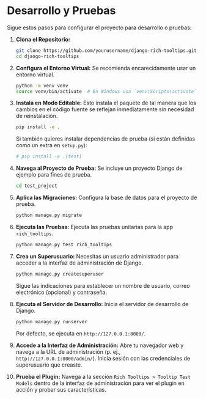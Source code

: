 # Desarrollo y Pruebas

Sigue estos pasos para configurar el proyecto para desarrollo o pruebas:

1.  **Clona el Repositorio:**
    ```bash
    git clone https://github.com/yourusername/django-rich-tooltips.git # Reemplaza con la URL real
    cd django-rich-tooltips
    ```

2.  **Configura el Entorno Virtual:**
    Se recomienda encarecidamente usar un entorno virtual.
    ```bash
    python -m venv venv
    source venv/bin/activate  # En Windows usa `venv\Scripts\activate`
    ```

3.  **Instala en Modo Editable:**
    Esto instala el paquete de tal manera que los cambios en el código fuente se reflejan inmediatamente sin necesidad de reinstalación.
    ```bash
    pip install -e .
    ```
    Si también quieres instalar dependencias de prueba (si están definidas como un extra en `setup.py`):
    ```bash
    # pip install -e .[test]
    ```

4.  **Navega al Proyecto de Prueba:**
    Se incluye un proyecto Django de ejemplo para fines de prueba.
    ```bash
    cd test_project
    ```

5.  **Aplica las Migraciones:**
    Configura la base de datos para el proyecto de prueba.
    ```bash
    python manage.py migrate
    ```

6.  **Ejecuta las Pruebas:**
    Ejecuta las pruebas unitarias para la app `rich_tooltips`.
    ```bash
    python manage.py test rich_tooltips
    ```

7.  **Crea un Superusuario:**
    Necesitas un usuario administrador para acceder a la interfaz de administración de Django.
    ```bash
    python manage.py createsuperuser
    ```
    Sigue las indicaciones para establecer un nombre de usuario, correo electrónico (opcional) y contraseña.

8.  **Ejecuta el Servidor de Desarrollo:**
    Inicia el servidor de desarrollo de Django.
    ```bash
    python manage.py runserver
    ```
    Por defecto, se ejecuta en `http://127.0.0.1:8000/`.

9.  **Accede a la Interfaz de Administración:**
    Abre tu navegador web y navega a la URL de administración (p. ej., `http://127.0.0.1:8000/admin/`). Inicia sesión con las credenciales de superusuario que creaste.

10. **Prueba el Plugin:**
    Navega a la sección `Rich Tooltips > Tooltip Test Models` dentro de la interfaz de administración para ver el plugin en acción y probar sus características.

